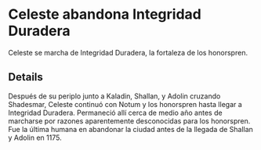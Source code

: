 # Celeste abandona Integridad Duradera
Celeste se marcha de Integridad Duradera, la fortaleza de los honorspren.

## Details
Después de su periplo junto a Kaladin, Shallan, y Adolin cruzando Shadesmar, Celeste continuó con Notum y los honorspren hasta llegar a Integridad Duradera. Permaneció allí cerca de medio año antes de marcharse por razones aparentemente desconocidas para los honorspren. Fue la última humana en abandonar la ciudad antes de la llegada de Shallan y Adolin en 1175.
